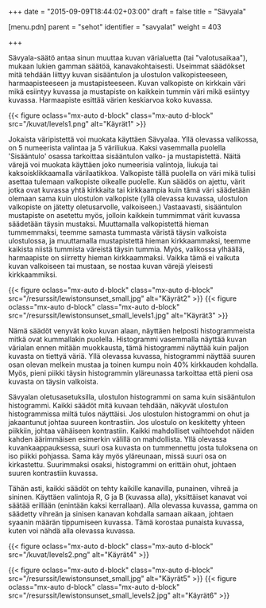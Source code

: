+++
date = "2015-09-09T18:44:02+03:00"
draft = false
title = "Sävyala"

[menu.pdn]
    parent = "sehot"
    identifier = "savyalat"
    weight = 403

+++

Sävyala-säätö antaa sinun muuttaa kuvan värialuetta (tai "valotusaikaa"), mukaan lukien gamman säätöä, kanavakohtaisesti. Useimmat säädökset mitä
tehdään liittyy kuvan sisääntulon ja ulostulon valkopisteeseen, harmaapisteeseen ja mustapisteeseen. Kuvan valkopiste on kirkkain väri mikä esiintyy
kuvassa ja mustapiste on kaikkein tummin väri mikä esiintyy kuvassa. Harmaapiste esittää värien keskiarvoa koko kuvassa.

{{< figure oclass="mx-auto d-block" class="mx-auto d-block" src="/kuvat/levels1.png" alt="Käyrät1" >}}

Jokaista väripistettä voi muokata käyttäen Sävyalaa. Yllä olevassa valikossa, on 5 numeerista valintaa ja 5 väriliukua. Kaksi vasemmalla puolella
'Sisääntulo' osassa tarkoittaa sisääntulon valko- ja mustapistettä. Näitä värejä voi muokata käyttäen joko numeerisia valintoja, liukuja tai
kaksoisklikkaamalla värilaatikkoa. Valkopiste tällä puolella on väri mikä tulisi asettaa tulemaan valkopiste oikealle puolelle. Kun säädös on
ajettu, värit jotka ovat kuvassa yhtä kirkkaita tai kirkkaampia kuin tämä väri säädetään olemaan sama kuin ulostulon valkopiste (yllä olevassa
kuvassa, ulostulon valkopiste on jätetty oletusarvolle, valkoiseen.) Vastaavasti, sisääntulon mustapiste on asetettu myös, jolloin kaikkein tummimmat
värit kuvassa säädetään täysin mustaksi. Muuttamalla valkopistettä hieman tummemmaksi, teemme samasta tummasta väristä täysin valkoista ulostulossa,
ja muuttamalla mustapistettä hieman kirkkaammaksi, teemme kaikista niistä tummista väreistä täysin tummia. Myös, valikossa ylhäällä, harmaapiste on
siirretty hieman kirkkaammaksi. Vaikka tämä ei vaikuta kuvan valkoiseen tai mustaan, se nostaa kuvan värejä yleisesti kirkkaammiksi.

<div class="d-flex justify-content-center">

{{< figure oclass="mx-auto d-block" class="mx-auto d-block" src="/resurssit/lewistonsunset_small.jpg" alt="Käyrät2" >}}
{{< figure oclass="mx-auto d-block" class="mx-auto d-block" src="/resurssit/lewistonsunset_small_levels1.jpg" alt="Käyrät3" >}}

</div>

Nämä säädöt venyvät koko kuvan alaan, näyttäen helposti histogrammeista mitkä ovat kummallakin puolella. Histogrammi vasemmalla näyttää kuvan
värialan ennen mitään muokkausta, tämä histogrammi näyttää kuin paljon kuvasta on tiettyä väriä. Yllä olevassa kuvassa, histogrammi näyttää
suuren osan olevan melkein mustaa ja toinen kumpu noin 40% kirkkauden kohdalla. Myös, pieni piikki täysin histogrammin yläreunassa tarkoittaa
että pieni osa kuvasta on täysin valkoista.

Sävyalan oletusasetuksilla, ulostulon histogrammi on sama kuin sisääntulon histogrammi. Kaikki säädöt mitä kuvaan tehdään, näkyvät ulostulon
histogrammissa miltä tulos näyttäisi. Jos ulostulon histogrammi on ohut ja jakaantunut johtaa suureen kontrastiin. Jos ulostulo on keskitetty
yhteen piikkiin, johtaa vähäiseen kontrastiin. Kaikki mahdolliset vaihtoehdot näiden kahden äärimmäisen esimerkin välillä on mahdollista. Yllä
olevassa kuvankaappauksessa, suuri osa kuvasta on tummennettu josta tuloksena on iso piikki pohjassa. Sama käy myös yläreunaan, missä suuri
osa on kirkastettu. Suurimmaksi osaksi, histogrammi on erittäin ohut, johtaen suuren kontrastiin kuvassa.

Tähän asti, kaikki säädöt on tehty kaikille kanavilla, punainen, vihreä ja sininen. Käyttäen valintoja R, G ja B (kuvassa alla), yksittäiset
kanavat voi säätää erillään (enintään kaksi kerrallaan). Alla olevassa kuvassa, gamma on säädetty vihreän ja sinisen kanavan kohdalla samaan
aikaan, johtaen syaanin määrän tippumiseen kuvassa. Tämä korostaa punaista kuvassa, kuten voi nähdä alla olevassa kuvassa.

{{< figure oclass="mx-auto d-block" class="mx-auto d-block" src="/kuvat/levels2.png" alt="Käyrät4" >}}

<div class="d-flex justify-content-center">

{{< figure oclass="mx-auto d-block" class="mx-auto d-block" src="/resurssit/lewistonsunset_small.jpg" alt="Käyrät5" >}}
{{< figure oclass="mx-auto d-block" class="mx-auto d-block" src="/resurssit/lewistonsunset_small_levels2.jpg" alt="Käyrät6" >}}

</div>

